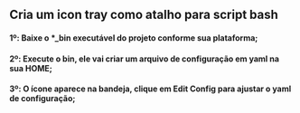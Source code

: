 ## Cria um icon tray como atalho para script bash

#### 1º: Baixe o *_bin executável do projeto conforme sua plataforma;
#### 2º: Execute o bin, ele vai criar um arquivo de configuração em yaml na sua HOME;
#### 3º: O ícone aparece na bandeja, clique em Edit Config para ajustar o yaml de configuração;